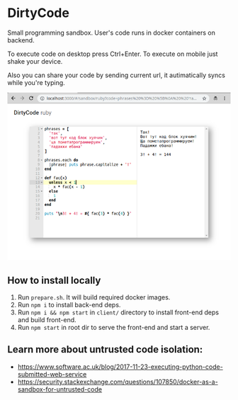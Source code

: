 # DirtyCode

Small programming sandbox. User's code runs in docker containers on backend.

To execute code on desktop press Ctrl+Enter. To execute on mobile just shake your device.

Also you can share your code by sending current url, it autimatically syncs while you're typing.

![](screenshot.png)

## How to install locally

1. Run `prepare.sh`. It will build required docker images.
2. Run `npm i` to install back-end deps.
3. Run `npm i && npm start` in `client/` directory to install front-end deps and build front-end.
4. Run `npm start` in root dir to serve the front-end and start a server.

## Learn more about untrusted code isolation:

- https://www.software.ac.uk/blog/2017-11-23-executing-python-code-submitted-web-service
- https://security.stackexchange.com/questions/107850/docker-as-a-sandbox-for-untrusted-code
